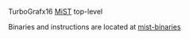 TurboGrafx16 [MiST](https://github.com/mist-devel/mist-board) top-level

Binaries and instructions are located at [mist-binaries](https://github.com/mist-devel/mist-binaries/tree/master/cores/pcengine)
